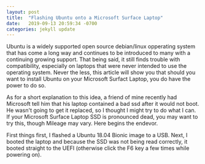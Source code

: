 ```yaml
---
layout: post
title:  "Flashing Ubuntu onto a Microsoft Surface Laptop"
date:   2019-09-13 20:59:34 -0700
categories: jekyll update
---
```

 
Ubuntu is a widely supported open source debian/linux opperating system that has come a long way and continues
to be introduced to many with a continuing growing support.  That being said, it still finds trouble with compatibility,
especially on laptops that were never intended to use the operating system.  Never the less, this article will show you
that should you want to install Ubuntu on your Microsoft Surfact Laptop, you do have the power to do so.

As for a short explanation to this idea, a friend of mine recently had Microsoft tell him that his laptop contained a bad
ssd after it would not boot.  He wasn't going to get it replaced, so I thought I might try to do what I can.  If your 
Microsoft Surface Laptop SSD is pronounced dead, you may want to try this, though Mileage may vary.  Here begins the endevor.

First things first, I flashed a Ubuntu 18.04 Bionic image to a USB.  Next,  I booted the laptop and because the SSD was not being
read correctly, it booted straight to the UEFI (otherwise click the F6 key a few times while powering on).  